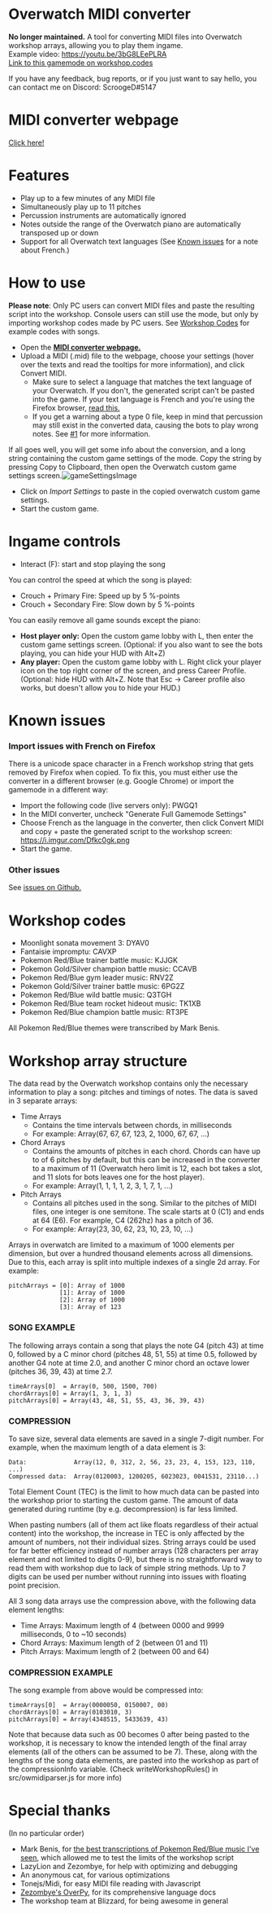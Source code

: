 # Overwatch MIDI converter
**No longer maintained.**
A tool for converting MIDI files into Overwatch workshop arrays, allowing you to play them ingame.  
Example video: https://youtu.be/3bG8LEePLRA  
[Link to this gamemode on workshop.codes](https://workshop.codes/ZPVWJ)  

If you have any feedback, bug reports, or if you just want to say hello, you can contact me on Discord: ScroogeD#5147

# MIDI converter webpage
[Click here!](https://scrooged2.github.io/owmidiconverter/converter)

# Features

- Play up to a few minutes of any MIDI file
- Simultaneously play up to 11 pitches
- Percussion instruments are automatically ignored
- Notes outside the range of the Overwatch piano are automatically transposed up or down
- Support for all Overwatch text languages (See [Known issues](#known-issues) for a note about French.)  

# How to use
**Please note**: Only PC users can convert MIDI files and paste the resulting script into the workshop. Console users can still use the mode, but only by importing workshop codes made by PC users. See [Workshop Codes](#workshop-codes) for example codes with songs.
- Open the [**MIDI converter webpage.**](https://scrooged2.github.io/owmidiconverter/converter)
- Upload a MIDI (.mid) file to the webpage, choose your settings (hover over the texts and read the tooltips for more information), and click Convert MIDI.
  - Make sure to select a language that matches the text language of your Overwatch. If you don't, the generated script can't be pasted into the game. If your text language is French and you're using the Firefox browser, [read this.](#known-issues)
  - If you get a warning about a type 0 file, keep in mind that percussion may still exist in the converted data, causing the bots to play wrong notes. See [#1](https://github.com/ScroogeD2/owmidiconverter/issues/1) for more information.

If all goes well, you will get some info about the conversion, and a long string containing the custom game settings of the mode. Copy the string by pressing Copy to Clipboard, then open the Overwatch custom game settings screen.![gameSettingsImage](https://i.imgur.com/OqkaGqe.png)  

- Click on *Import Settings* to paste in the copied overwatch custom game settings.
- Start the custom game.


# Ingame controls

- Interact (F): start and stop playing the song

You can control the speed at which the song is played:
- Crouch + Primary Fire: Speed up by 5 %-points
- Crouch + Secondary Fire: Slow down by 5 %-points  

You can easily remove all game sounds except the piano:
- **Host player only:** Open the custom game lobby with L, then enter the custom game settings screen. (Optional: if you also want to see the bots playing, you can hide your HUD with Alt+Z)
- **Any player:** Open the custom game lobby with L. Right click your player icon on the top right corner of the screen, and press Career Profile. (Optional: hide HUD with Alt+Z. Note that Esc -> Career profile also works, but doesn't allow you to hide your HUD.)


# Known issues

### Import issues with French on Firefox 

There is a unicode space character in a French workshop string that gets removed by Firefox when copied. To fix this, you must either use the converter in a different browser (e.g. Google Chrome) or import the gamemode in a different way:
  - Import the following code (live servers only): PWGQ1
  - In the MIDI converter, uncheck "Generate Full Gamemode Settings"
  - Choose French as the language in the converter, then click Convert MIDI and copy + paste the generated script to the workshop screen: https://i.imgur.com/Dfkc0gk.png
  - Start the game.

### Other issues
See [issues on Github.](https://github.com/ScroogeD2/owmidiconverter/issues)  


# Workshop codes
- Moonlight sonata movement 3: DYAV0  
- Fantaisie impromptu: CAVXP  
- Pokemon Red/Blue trainer battle music: KJJGK  
- Pokemon Gold/Silver champion battle music: CCAVB  
- Pokemon Red/Blue gym leader music: RNV2Z  
- Pokemon Gold/Silver trainer battle music: 6PG2Z  
- Pokemon Red/Blue wild battle music: Q3TGH  
- Pokemon Red/Blue team rocket hideout music: TK1XB  
- Pokemon Red/Blue champion battle music: RT3PE  

All Pokemon Red/Blue themes were transcribed by Mark Benis.



# Workshop array structure

The data read by the Overwatch workshop contains only the necessary information to play a song: pitches and timings of notes. The data is saved in 3 separate arrays: 

- Time Arrays
  - Contains the time intervals between chords, in milliseconds
  - For example: Array(67, 67, 67, 123, 2, 1000, 67, 67, ...)
- Chord Arrays
  - Contains the amounts of pitches in each chord. Chords can have up to of 6 pitches by default, but this can be increased in the converter to a maximum of 11 (Overwatch hero limit is 12, each bot takes a slot, and 11 slots for bots leaves one for the host player).
  - For example: Array(1, 1, 1, 1, 2, 3, 1, 7, 1, ...)
- Pitch Arrays
  - Contains all pitches used in the song. Similar to the pitches of MIDI files, one integer is one semitone. The scale starts at 0 (C1) and ends at 64 (E6). For example, C4 (262hz) has a pitch of 36.
  - For example: Array(23, 30, 62, 23, 10, 23, 10, ...)

Arrays in overwatch are limited to a maximum of 1000 elements per dimension, but over a hundred thousand elements across all dimensions. Due to this, each array is split into multiple indexes of a single 2d array. For example:
```
pitchArrays = [0]: Array of 1000
              [1]: Array of 1000
              [2]: Array of 1000
              [3]: Array of 123
```

### SONG EXAMPLE
The following arrays contain a song that plays the note G4 (pitch 43) at time 0, followed by a C minor chord (pitches 48, 51, 55) at time 0.5, followed by another G4 note at time 2.0, and another C minor chord an octave lower (pitches 36, 39, 43) at time 2.7.

```
timeArrays[0]  = Array(0, 500, 1500, 700)
chordArrays[0] = Array(1, 3, 1, 3)
pitchArrays[0] = Array(43, 48, 51, 55, 43, 36, 39, 43)
```

### COMPRESSION

To save size, several data elements are saved in a single 7-digit number. For example, when the maximum length of a data element is 3:

```
Data:             Array(12, 0, 312, 2, 56, 23, 23, 4, 153, 123, 110, ...)  
Compressed data:  Array(0120003, 1200205, 6023023, 0041531, 23110...)
```

Total Element Count (TEC) is the limit to how much data can be pasted into the workshop prior to starting the custom game.
The amount of data generated during runtime (by e.g. decompression) is far less limited.

When pasting numbers (all of them act like floats regardless of their actual content) into the workshop, the increase in TEC is only affected by 
the amount of numbers, not their individual sizes. String arrays could be used for far better efficiency instead of number arrays
(128 characters per array element and not limited to digits 0-9), but there is no straightforward way to read them 
with workshop due to lack of simple string methods. Up to 7 digits can be used per number without running into issues with floating point precision. 

All 3 song data arrays use the compression above, with the following data element lengths:

- Time Arrays: Maximum length of 4 (between 0000 and 9999 milliseconds, 0 to ~10 seconds)
- Chord Arrays: Maximum length of 2 (between 01 and 11)
- Pitch Arrays: Maximum length of 2 (between 00 and 64)

### COMPRESSION EXAMPLE

The song example from above would be compressed into:
```
timeArrays[0]  = Array(0000050, 0150007, 00)
chordArrays[0] = Array(0103010, 3)
pitchArrays[0] = Array(4348515, 5433639, 43)
```

Note that because data such as 00 becomes 0 after being pasted to the workshop, it is necessary to know the intended length of the final array elements (all of the others can be assumed to be 7). These, along with the lengths of the song data elements, are pasted into the workshop as part of the compressionInfo variable. (Check writeWorkshopRules() in src/owmidiparser.js for more info) 

# Special thanks
(In no particular order)
- Mark Benis, for [the best transcriptions of Pokemon Red/Blue music I've seen](https://youtu.be/2WG9V6C1Aew), which allowed me to test the limits of the workshop script
- LazyLion and Zezombye, for help with optimizing and debugging
- An anonymous cat, for various optimizations
- Tonejs/Midi, for easy MIDI file reading with Javascript
- [Zezombye's OverPy](https://github.com/Zezombye/overpy), for its comprehensive language docs
- The workshop team at Blizzard, for being awesome in general
